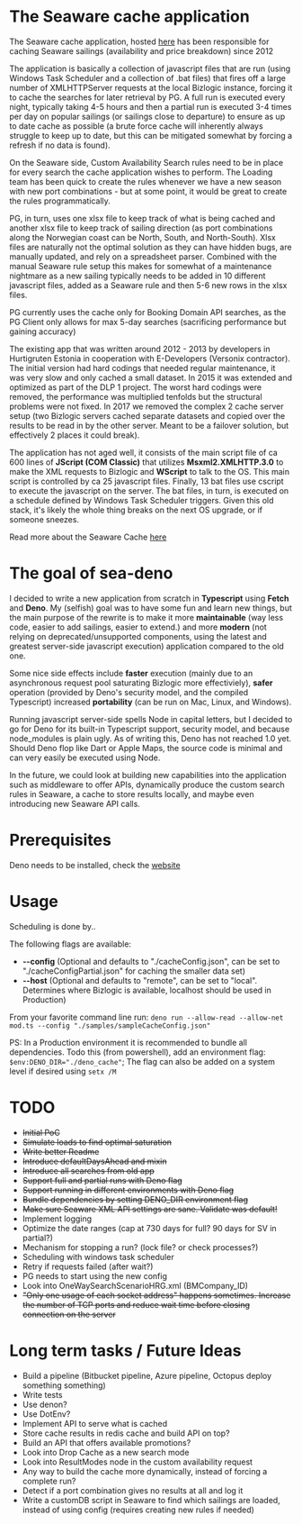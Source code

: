 # The Seaware cache application
The Seaware cache application, hosted [here](https://bitbucket.org/hurtigruteninternal/bizlogic_cache/) has been responsible for caching Seaware sailings (availability and price breakdown) since 2012

The application is basically a collection of javascript files that are run (using Windows Task Scheduler and a collection of .bat files) that fires off a large number of XMLHTTPServer requests at the local Bizlogic instance, forcing it to cache the searches for later retrieval by PG. A full run is executed every night, typically taking 4-5 hours and then a partial run is executed 3-4 times per day on popular sailings (or sailings close to departure) to ensure as up to date cache as possible (a brute force cache will inherently always struggle to keep up to date, but this can be mitigated somewhat by forcing a refresh if no data is found).

On the Seaware side, Custom Availability Search rules need to be in place for every search the cache application wishes to perform. The Loading team has been quick to create the rules whenever we have a new season with new port combinations - but at some point, it would be great to create the rules programmatically.

PG, in turn, uses one xlsx file to keep track of what is being cached and another xlsx file to keep track of sailing direction (as port combinations along the Norwegian coast can be North, South, and North-South). Xlsx files are naturally not the optimal solution as they can have hidden bugs, are manually updated, and rely on a spreadsheet parser. Combined with the manual Seaware rule setup this makes for somewhat of a maintenance nightmare as a new sailing typically needs to be added in 10 different javascript files, added as a Seaware rule and then 5-6 new rows in the xlsx files.

PG currently uses the cache only for Booking Domain API searches, as the PG Client only allows for max 5-day searches (sacrificing performance but gaining accuracy)

The existing app that was written around 2012 - 2013 by developers in Hurtigruten Estonia in cooperation with E-Developers (Versonix contractor). The initial version had hard codings that needed regular maintenance, it was very slow and only cached a small dataset. In 2015 it was extended and optimized as part of the DLP 1 project. The worst hard codings were removed, the performance was multiplied tenfolds but the structural problems were not fixed. In 2017 we removed the complex 2 cache server setup (two Bizlogic servers cached separate datasets and copied over the results to be read in by the other server. Meant to be a failover solution, but effectively 2 places it could break).

The application has not aged well, it consists of the main script file of ca 600 lines of **JScript (COM Classic)** that utilizes **Msxml2.XMLHTTP.3.0** to make the XML requests to Bizlogic and **WScript** to talk to the OS. This main script is controlled by ca 25 javascript files. Finally, 13 bat files use cscript to execute the javascript on the server. The bat files, in turn, is executed on a schedule defined by Windows Task Scheduler triggers. Given this old stack, it's likely the whole thing breaks on the next OS upgrade, or if someone sneezes.

Read more about the Seaware Cache [here](https://versonix.atlassian.net/wiki/spaces/PublicDocs/pages/10289154/Availability+Cache)

# The goal of sea-deno
I decided to write a new application from scratch in **Typescript** using **Fetch** and **Deno**. My (selfish) goal was to have some fun and learn new things, but the main purpose of the rewrite is to make it more **maintainable** (way less code, easier to add sailings, easier to extend.) and more **modern** (not relying on deprecated/unsupported components, using the latest and greatest server-side javascript execution) application compared to the old one. 

Some nice side effects include **faster** execution (mainly due to an asynchronous request pool saturating Bizlogic more effectiviely), **safer** operation (provided by Deno's security model, and the compiled Typescript) increased **portability** (can be run on Mac, Linux, and Windows).

Running javascript server-side spells Node in capital letters, but I decided to go for Deno for its built-in Typescript support, security model, and because node_modules is plain ugly. As of writing this, Deno has not reached 1.0 yet. Should Deno flop like Dart or Apple Maps, the source code is minimal and can very easily be executed using Node.

In the future, we could look at building new capabilities into the application such as middleware to offer APIs, dynamically produce the custom search rules in Seaware, a cache to store results locally, and maybe even introducing new Seaware API calls.

# Prerequisites
Deno needs to be installed, check the [website](https://deno.land/)

# Usage

Scheduling is done by..

The following flags are available: 
* **--config** (Optional and defaults to "./cacheConfig.json", can be set to "./cacheConfigPartial.json" for caching the smaller data set)
* **--host** (Optional and defaults to "remote", can be set to "local". Determines where Bizlogic is available, localhost should be used in Production)

From your favorite command line run: ```deno run --allow-read --allow-net mod.ts --config "./samples/sampleCacheConfig.json"```

PS: In a Production environment it is recommended to bundle all dependencies. Todo this (from powershell), add an environment flag: ```$env:DENO_DIR="./deno_cache"```;
The flag can also be added on a system level if desired using ```setx /M```

# TODO

* ~~Initial PoC~~
* ~~Simulate loads to find optimal saturation~~
* ~~Write better Readme~~
* ~~Introduce defaultDaysAhead and mixin~~
* ~~Introduce all searches from old app~~
* ~~Support full and partial runs with Deno flag~~
* ~~Support running in different environments with Deno flag~~
* ~~Bundle dependencies by setting DENO_DIR environment flag~~
* ~~Make sure Seaware XML API settings are sane. Validate was default!~~
* Implement logging
* Optimize the date ranges (cap at 730 days for full? 90 days for SV in partial?)
* Mechanism for stopping a run? (lock file? or check processes?)
* Scheduling with windows task scheduler
* Retry if requests failed (after wait?)
* PG needs to start using the new config
* Look into OneWaySearchScenarioHRG.xml (BMCompany_ID)
* ~~"Only one usage of each socket address" happens sometimes. Increase the number of TCP ports and reduce wait time before closing connection on the server~~

# Long term tasks / Future Ideas
* Build a pipeline (Bitbucket pipeline, Azure pipeline, Octopus deploy something something)
* Write tests
* Use denon?
* Use DotEnv?
* Implement API to serve what is cached
* Store cache results in redis cache and build API on top?
* Build an API that offers available promotions?
* Look into Drop Cache as a new search mode
* Look into ResultModes node in the custom availability request 
* Any way to build the cache more dynamically, instead of forcing a complete run?
* Detect if a port combination gives no results at all and log it
* Write a customDB script in Seaware to find which sailings are loaded, instead of using config (requires creating new rules if needed)